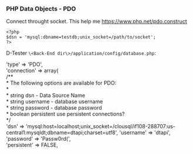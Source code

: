 ### PHP Data Objects - PDO

Connect throught socket.
This help me https://www.php.net/pdo.construct
```
<?php
$dsn = 'mysql:dbname=testdb;unix_socket=/path/to/socket';
?>
```
D-Tester ``\<Back-End dir\>/application/config/database.php``:


'type'       => 'PDO',                                                                                  
'connection' => array(  
            /**                        
             * The following options are available for PDO:                         
             *                         
             * string   dsn     -   Data Source Name                         
             * string   username    -   database username                         
             * string   password    -   database password                         
             * boolean  persistent use persistent connections?                         
            */                                                                                                                        
        'dsn'        => 'mysql:host=localhost;unix_socket=/clousql/if108-288707:us-central1:mysqldt;dbname=dtapi;charset=utf8',
        'username'   => 'dtapi',
        'password'   => 'Passw0rd(',                                                                   
        'persistent' => FALSE,                                                                                                     

